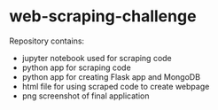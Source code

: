 # web-scraping-challenge
Repository contains:
- jupyter notebook used for scraping code
- python app for scraping code
- python app for creating Flask app and MongoDB
- html file for using scraped code to create webpage
- png screenshot of final application
